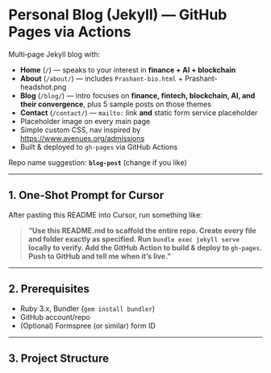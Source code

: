 # Personal Blog (Jekyll) — GitHub Pages via Actions

Multi‑page Jekyll blog with:

- **Home** (`/`) — speaks to your interest in **finance + AI + blockchain**
- **About** (`/about/`) — includes `Prashant-bio.html` + Prashant-headshot.png
- **Blog** (`/blog/`) — intro focuses on **finance, fintech, blockchain, AI, and their convergence**, plus 5 sample posts on those themes
- **Contact** (`/contact/`) — `mailto:` link **and** static form service placeholder
- Placeholder image on every main page
- Simple custom CSS, nav inspired by <https://www.avenues.org/admissions>
- Built & deployed to `gh-pages` via GitHub Actions

Repo name suggestion: **`blog-post`** (change if you like)

---

## 1. One‑Shot Prompt for Cursor

After pasting this README into Cursor, run something like:

> **“Use this README.md to scaffold the entire repo. Create every file and folder exactly as specified. Run `bundle exec jekyll serve` locally to verify. Add the GitHub Action to build & deploy to `gh-pages`. Push to GitHub and tell me when it’s live.”**

---

## 2. Prerequisites

- Ruby 3.x, Bundler (`gem install bundler`)
- GitHub account/repo
- (Optional) Formspree (or similar) form ID

---

## 3. Project Structure

